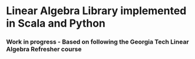 # Linear Algebra Library implemented in Scala and Python

### Work in progress - Based on following the Georgia Tech Linear Algebra Refresher course
